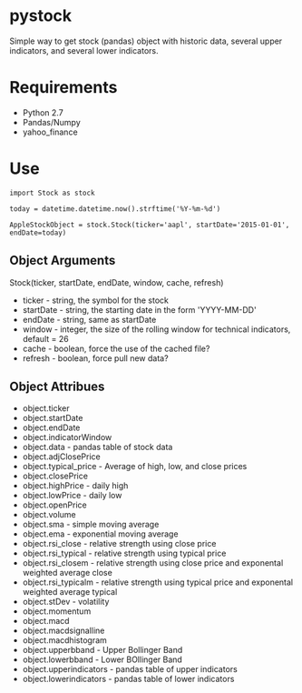 # pystock
Simple way to get stock (pandas) object with historic data, several upper indicators, and several lower indicators. 

# Requirements
- Python 2.7
- Pandas/Numpy
- yahoo_finance

# Use
```
import Stock as stock

today = datetime.datetime.now().strftime('%Y-%m-%d')

AppleStockObject = stock.Stock(ticker='aapl', startDate='2015-01-01', endDate=today)
```

## Object Arguments

Stock(ticker, startDate, endDate, window, cache, refresh)
- ticker - string, the symbol for the stock
- startDate - string, the starting date in the form 'YYYY-MM-DD'
- endDate - string, same as startDate
- window - integer, the size of the rolling window for technical indicators, default = 26
- cache - boolean, force the use of the cached file?
- refresh - boolean, force pull new data?

## Object Attribues 

- object.ticker
- object.startDate
- object.endDate
- object.indicatorWindow
- object.data - pandas table of stock data
- object.adjClosePrice
- object.typical_price - Average of high, low, and close prices
- object.closePrice
- object.highPrice - daily high
- object.lowPrice - daily low
- object.openPrice
- object.volume
- object.sma - simple moving average
- object.ema - exponential moving average
- object.rsi_close - relative strength using close price
- object.rsi_typical - relative strength using typical price
- object.rsi_closem - relative strength using close price and exponental weighted average close
- object.rsi_typicalm - relative strength using typical price and exponental weighted average typical
- object.stDev - volatility
- object.momentum
- object.macd
- object.macdsignalline
- object.macdhistogram
- object.upperbband - Upper Bollinger Band
- object.lowerbband - Lower BOllinger Band
- object.upperindicators - pandas table of upper indicators
- object.lowerindicators - pandas table of lower indicators
